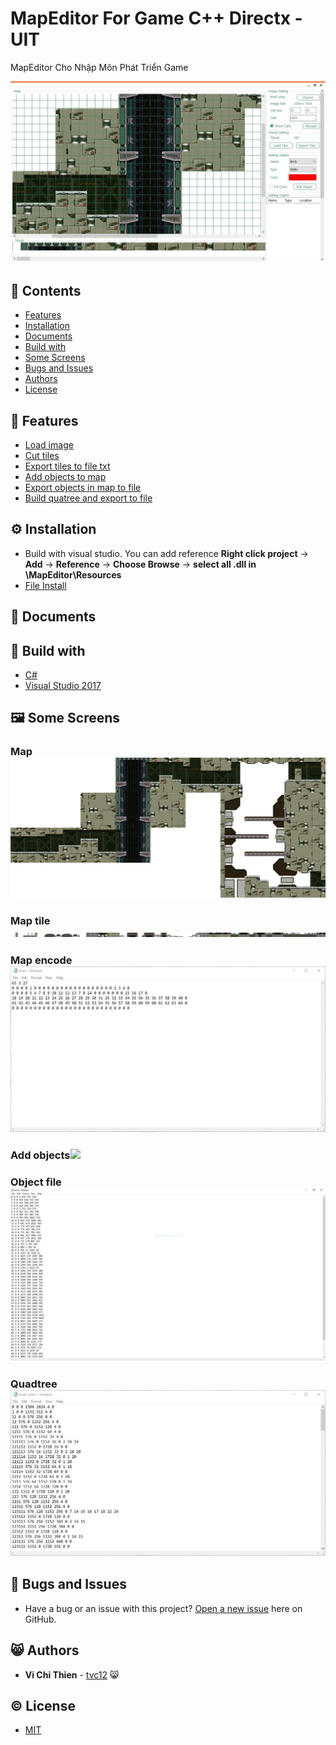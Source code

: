# MapEditor For Game C++ Directx - UIT
MapEditor Cho Nhập Môn Phát Triển Game

![](MapEditor/Resources/Image/LoadTiles.JPG)
## 📑 Contents
* [Features](#-features)
* [Installation](#-installation)
* [Documents](#-documents)
* [Build with](#-build-with)
* [Some Screens](#-some-screens)
* [Bugs and Issues](#-bugs-and-issues)
* [Authors](#-authors)
* [License](#-license)
## 📌 Features
* [Load image](#map)
* [Cut tiles](#Map-Tile)
* [Export tiles to file txt](#Map-encode)
* [Add objects to map](#add-objects)
* [Export objects in map to file](#Object-file)
* [Build quatree and export to file](#Quadtree)
## ⚙️ Installation
* Build with visual studio. You can add reference
**Right click project** -> **Add** -> **Reference** -> **Choose Browse** -> **select all .dll in \MapEditor\Resources**
* [File Install](https://github.com/tvc12/MapEditor/releases/download/v1.0.0/Map.Editor.zip)
## 📖 Documents

## 🔧 Build with
* [C#](https://docs.microsoft.com/en-us/dotnet/csharp/)
* [Visual Studio 2017](https://visualstudio.microsoft.com/downloads/)

## 🖼️ Some Screens
### Map![](MapEditor/Resources/Image/level.png)
### Map tile![](MapEditor/Resources/Image/leve2.png)
### Map encode![](MapEditor/Resources/Image/TileTxt.JPG)
### Add objects![](https://raw.githubusercontent.com/tvc12/MapEditor/master/MapEditor/Resources/Image/Load%20Map.JPG)
### Object file![](MapEditor/Resources/Image/Object.JPG)
### Quadtree![](MapEditor/Resources/Image/QuadTree.JPG)
## 🐛 Bugs and Issues
* Have a bug or an issue with this project? [Open a new issue](https://github.com/tvc12/MapEditor/issues/new) here on GitHub.
## 😸 Authors
* **Vi Chi Thien** - [tvc12](https://github.com/tvc12) 😸
## © License
* [MIT](LICENSE)  
